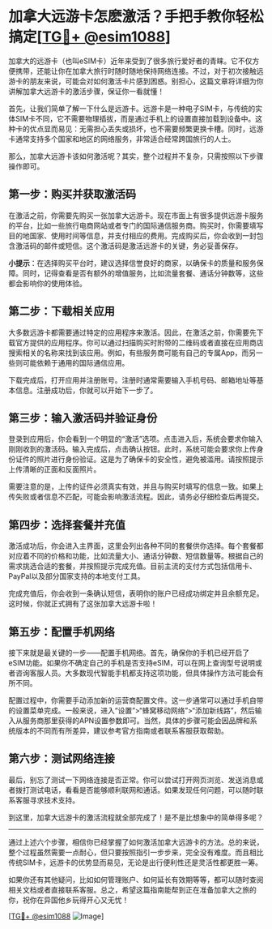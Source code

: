 # 加拿大远游卡怎麽激活？手把手教你轻松搞定[[TG💪+ @esim1088](https://t.me/s/esim1088)]

加拿大的远游卡（也叫eSIM卡）近年来受到了很多旅行爱好者的青睐。它不仅方便携带，还能让你在加拿大旅行时随时随地保持网络连接。不过，对于初次接触远游卡的朋友来说，可能会对如何激活卡片感到困惑。别担心，这篇文章将详细为你讲解加拿大远游卡的激活步骤，保证你一看就懂！

首先，让我们简单了解一下什么是远游卡。远游卡是一种电子SIM卡，与传统的实体SIM卡不同，它不需要物理插拔，而是通过手机上的设置直接加载到设备中。这种卡的优点显而易见：无需担心丢失或损坏，也不需要频繁更换卡槽。同时，远游卡通常支持多个国家和地区的网络服务，非常适合经常跨国旅行的人士。

那么，加拿大远游卡该如何激活呢？其实，整个过程并不复杂，只需按照以下步骤操作即可。

## 第一步：购买并获取激活码

在激活之前，你需要先购买一张加拿大远游卡。现在市面上有很多提供远游卡服务的平台，比如一些旅行电商网站或者专门的国际通信服务商。购买时，你需要填写目的地国家、使用时间等信息，并支付相应的费用。完成购买后，你会收到一封包含激活码的邮件或短信。这个激活码是激活远游卡的关键，务必妥善保存。

**小提示**：在选择购买平台时，建议选择信誉良好的商家，以确保卡的质量和服务保障。同时，记得查看是否有额外的增值服务，比如流量套餐、通话分钟数等，这些都会影响你的使用体验。

## 第二步：下载相关应用

大多数远游卡都需要通过特定的应用程序来激活。因此，在激活之前，你需要先下载官方提供的应用程序。你可以通过扫描购买时附带的二维码或者直接在应用商店搜索相关的名称来找到该应用。例如，有些服务商可能有自己的专属App，而另一些则可能依赖于通用的国际通信应用。

下载完成后，打开应用并注册账号。注册时通常需要输入手机号码、邮箱地址等基本信息。注册成功后，你就可以开始下一步了。

## 第三步：输入激活码并验证身份

登录到应用后，你会看到一个明显的“激活”选项。点击进入后，系统会要求你输入刚刚收到的激活码。输入完成后，点击确认按钮。此时，系统可能会要求你上传身份证件的照片进行身份验证。这是为了确保卡的安全性，避免被滥用。请按照提示上传清晰的正面和反面照片。

需要注意的是，上传的证件必须真实有效，并且与购买时填写的信息一致。如果上传失败或者信息不匹配，可能会影响激活流程。因此，请务必仔细检查后再提交。

## 第四步：选择套餐并充值

激活成功后，你会进入主界面，这里会列出各种不同的套餐供你选择。每个套餐都对应着不同的价格和功能，比如流量大小、通话分钟数、短信数量等。根据自己的需求挑选合适的套餐，并按照提示完成充值。目前主流的支付方式包括信用卡、PayPal以及部分国家支持的本地支付工具。

完成充值后，你会收到一条确认短信，表明你的账户已经成功绑定并且余额充足。这时候，你就正式拥有了这张加拿大远游卡啦！

## 第五步：配置手机网络

接下来就是最关键的一步——配置手机网络。首先，确保你的手机已经开启了eSIM功能。如果你不确定自己的手机是否支持eSIM，可以在网上查询型号说明或者咨询客服人员。大多数现代智能手机都支持这项功能，但具体操作方法可能会有所不同。

配置过程中，你需要手动添加新的运营商配置文件。这一步通常可以通过手机自带的设置菜单完成。一般来说，进入“设置”>“蜂窝移动网络”>“添加新线路”，然后输入从服务商那里获得的APN设置参数即可。当然，具体的步骤可能会因品牌和系统版本的不同而有所差异，建议参考官方指南或者联系客服获取帮助。

## 第六步：测试网络连接

最后，别忘了测试一下网络连接是否正常。你可以尝试打开网页浏览、发送消息或者拨打测试电话，看看是否能够顺利联网和通话。如果发现任何问题，可以随时联系客服寻求技术支持。

到这里，加拿大远游卡的激活流程就全部完成了！是不是比想象中的简单得多呢？

---

通过上述六个步骤，相信你已经掌握了如何激活加拿大远游卡的方法。总的来说，整个过程虽然需要一点耐心，但只要按照指引一步步来，完全没有难度。而且相比传统SIM卡，远游卡的优势显而易见，无论是出行便利性还是灵活性都更胜一筹。

如果你还有其他疑问，比如如何管理账户、如何延长有效期等等，都可以随时查阅相关文档或者直接联系客服。总之，希望这篇指南能帮到正在准备加拿大之旅的你，祝你在异国他乡玩得开心又无忧！

[[TG💪+ @esim1088](https://t.me/s/esim1088) ![Image](https://i.postimg.cc/4NQfJmqS/Snipaste-2025-05-13-00-14-12.png)]